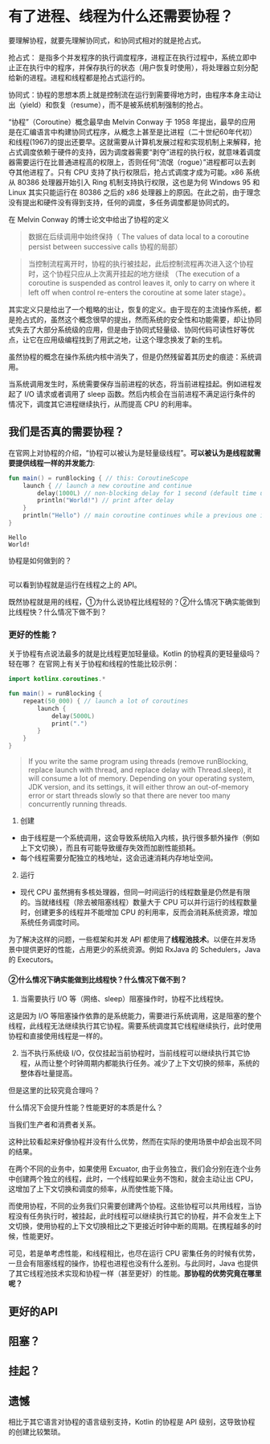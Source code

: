 # 有了进程、线程为什么还需要协程？

要理解协程，就要先理解协同式，和协同式相对的就是抢占式。

抢占式： 是指多个并发程序的执行调度程序，进程正在执行过程中，系统立即中止正在执行中的程序，并保存执行的状态（用户恢复时使用），将处理器立刻分配给新的进程。进程和线程都是抢占式运行的。

协同式：协程的思想本质上就是控制流在运行到需要得地方时，由程序本身主动让出（yield）和恢复（resume），而不是被系统机制强制的抢占。


 “协程”（Coroutine）概念最早由 Melvin Conway 于 1958 年提出，最早的应用是在汇编语言中构建协同式程序，从概念上甚至是比进程（二十世纪60年代初）和线程(1967)的提出还要早。这就需要从计算机发展过程和实现机制上来解释，抢占式调度依赖于硬件的支持，因为调度器需要“剥夺”进程的执行权，就意味着调度器需要运行在比普通进程高的权限上，否则任何“流氓（rogue）”进程都可以去剥夺其他进程了。只有 CPU 支持了执行权限后，抢占式调度才成为可能。x86 系统从 80386 处理器开始引入 Ring 机制支持执行权限，这也是为何 Windows 95 和 Linux 其实只能运行在 80386 之后的 x86 处理器上的原因。在此之前，由于理念没有提出和硬件没有得到支持，任何的调度，多任务调度都是协同式的。

 在 Melvin Conway 的博士论文中给出了协程的定义

 > 数据在后续调用中始终保持（ The values of data local to a coroutine persist between successive calls 协程的局部）

 > 当控制流程离开时，协程的执行被挂起，此后控制流程再次进入这个协程时，这个协程只应从上次离开挂起的地方继续 （The execution of a coroutine is suspended as control leaves it, only to carry on where it left off when control re-enters the coroutine at some later stage）。

其实定义只是给出了一个粗略的出让，恢复的定义。由于现在的主流操作系统，都是抢占式的，虽然这个概念很早的提出，然而系统的安全性和功能需要，却让协同式失去了大部分系统级的应用，但是由于协同式轻量级、协同代码可读性好等优点，让它在应用级编程找到了用武之地，让这个理念换发了新的生机。


虽然协程的概念在操作系统内核中消失了，但是仍然残留着其历史的痕迹：系统调用。

当系统调用发生时，系统需要保存当前进程的状态，将当前进程挂起。例如进程发起了 I/O 请求或者调用了 sleep 函数。然后内核会在当前进程不满足运行条件的情况下，调度其它进程继续执行，从而提高 CPU 的利用率。


## 我们是否真的需要协程？

在官网上对协程的介绍，“协程可以被认为是轻量级线程”。**可以被认为是线程就需要提供线程一样的并发能力**:
```Kotlin
fun main() = runBlocking { // this: CoroutineScope
    launch { // launch a new coroutine and continue
        delay(1000L) // non-blocking delay for 1 second (default time unit is ms)
        println("World!") // print after delay
    }
    println("Hello") // main coroutine continues while a previous one is delayed
}
```

```
Hello
World!
```
协程是如何做到的？

```

```
可以看到协程就是运行在线程之上的 API。 

既然协程就是用的线程，①为什么说协程比线程轻的？②什么情况下确实能做到比线程快？什么情况下做不到？

### 更好的性能？

关于协程有点说法最多的就是比线程更加轻量级。Kotlin 的协程真的更轻量级吗？轻在哪？
在官网上有关于协程和线程的性能比较示例：

```Kotlin
import kotlinx.coroutines.*

fun main() = runBlocking {
    repeat(50_000) { // launch a lot of coroutines
        launch {
            delay(5000L)
            print(".")
        }
    }
}
```
> If you write the same program using threads (remove runBlocking, replace launch with thread, and replace delay with Thread.sleep), it will consume a lot of memory. Depending on your operating system, JDK version, and its settings, it will either throw an out-of-memory error or start threads slowly so that there are never too many concurrently running threads.

1. 创建
- 由于线程是一个系统调用，这会导致系统陷入内核，执行很多额外操作（例如上下文切换），而且有可能导致缓存失效而加剧性能损耗。
- 每个线程需要分配独立的栈地址，这会迅速消耗内存地址空间。

2. 运行
- 现代 CPU 虽然拥有多核处理器，但同一时间运行的线程数量是仍然是有限的。当就绪线程（除去被阻塞线程）数量大于 CPU 可以并行运行的线程数量时，创建更多的线程并不能增加 CPU 的利用率，反而会消耗系统资源，增加系统任务调度时间。

为了解决这样的问题，一些框架和并发 API 都使用了**线程池技术**。以便在并发场景中提供更好的性能，占用更少的系统资源。例如 RxJava 的 Schedulers，Java 的 Executors。

#### ②什么情况下确实能做到比线程快？什么情况下做不到？

1. 当需要执行 I/O 等（网络、sleep）阻塞操作时，协程不比线程快。

这是因为 I/O 等阻塞操作依靠的是系统能力，需要进行系统调用，这是阻塞的整个线程，此线程无法继续执行其它协程。需要系统调度其它线程继续执行，此时使用协程和直接使用线程是一样的。


2. 当不执行系统级 I/O，仅仅挂起当前协程时，当前线程可以继续执行其它协程，从而让整个时钟周期内都能执行任务。减少了上下文切换的频率，系统的整体吞吐量提高。

但是这里的比较究竟合理吗？

什么情况下会提升性能？性能更好的本质是什么？

当我们生产者和消费者关系。

这种比较看起来好像协程并没有什么优势，然而在实际的使用场景中却会出现不同的结果。

在两个不同的业务中，如果使用 Excuator, 由于业务独立，我们会分别在连个业务中创建两个独立的线程，此时，一个线程如果业务不饱和，就会主动让出 CPU，这增加了上下文切换和调度的频率，从而使性能下降。

而使用协程，不同的业务我们只需要创建两个协程。这些协程可以共用线程，当协程没有任务执行时，被挂起，此时线程可以继续执行其它的协程，并不会发生上下文切换，使用协程的上下文切换相比之下更接近时钟中断的周期。在携程越多的时候，性能更好。



可见，若是单考虑性能，和线程相比，也尽在运行 CPU 密集任务的时候有优势，一旦会有阻塞线程的操作，协程也进程也没有什么差别。与此同时，Java 也提供了其它线程池技术实现和协程一样（甚至更好）的性能。**那协程的优势究竟在哪里呢？**

## 更好的API



## 阻塞？


## 挂起？

## 遗憾

相比于其它语言对协程的语言级别支持，Kotlin 的协程是 API 级别，这导致协程的创建比较繁琐。
